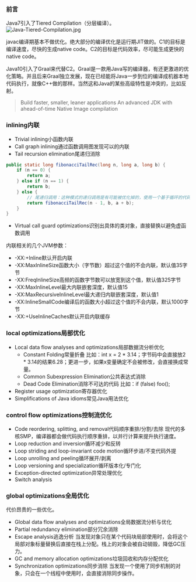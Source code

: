 ### 前言
Java7引入了Tiered Compilation（分层编译）。
![Java-Tiered-Compilation.jpg](https://ping666.com/wp-content/uploads/2024/11/Java-Tiered-Compilation.jpg "Java-Tiered-Compilation.jpg")

javac编译期基本不做优化。绝大部分的编译优化是运行期JIT做的。C1的目标是编译速度，尽快的生成native code。C2的目标是代码效率，尽可能生成更快的native code。

Java10引入了Graal来代替C2。Graal是一款用Java写的编译器，有还更激进的优化策略。并且后来Graal独立发展，现在已经能将Java一步到位的编译成机器本地代码执行，就像C++做的那样。当然这和Java的某些高级特性是冲突的，比如反射。
>Build faster, smaller, leaner applications
An advanced JDK with ahead-of-time Native Image compilation

### inlining内联
- Trivial inlining小函数内联
- Call graph inlining通过函数调用图发现可以的内联
- Tail recursion elimination尾递归消除
```java
public static long fibonacciTailRec(long n, long a, long b) {
    if (n == 0) {
        return a;
    } else if (n == 1) {
        return b;
    } else {
        // 尾递归调用：这种模式的递归调用是有可能被优化掉的，使用一个基于循环的代码块代替
        return fibonacciTailRec(n - 1, b, a + b);
    }
}
```
- Virtual call guard optimizations识别出具体的类对象，直接替换以避免虚函数调用

内联相关的几个JVM参数：

- -XX:+Inline默认开启内联
- -XX:MaxInlineSize函数大小（字节数）超过这个值的不会内联，默认值35字节
- -XX:FreqInlineSize高频的函数字节数可以放宽到这个值，默认值325字节
- -XX:MaxInlineLevel最大内联嵌套深度，默认值15
- -XX:MaxRecursiveInlineLevel最大递归内联嵌套深度，默认值1
- -XX:InlineSmallCode编译后的函数大小超过这个值的不会内联，默认1000字节
- -XX:+UseInlineCaches默认开启内联缓存

### local optimizations局部优化
- Local data flow analyses and optimizations局部数据流分析优化
  - Constant Folding常量折叠
    比如：int x = 2 * 3.14；字节码中会直接放2 * 3.14的结果6.28；更进一步，如果x变量确定不会被修改，会直接换成常量。
  - Common Subexpression Elimination公共表达式消除
  - Dead Code Elimination消除不可达的代码
    比如：if (false) foo();
- Register usage optimization寄存器优化
- Simplifications of Java idioms常见Java用法优化

### control flow optimizations控制流优化
- Code reordering, splitting, and removal代码顺序重排/分割/去除
  现代的多核SMP，编译器都会做代码执行顺序重排，以并行计算来提升执行速度。
- Loop reduction and inversion循环减少和反转
- Loop striding and loop-invariant code motion循环步进/不变代码外提
- Loop unrolling and peeling循环展开/剥离
- Loop versioning and specialization循环版本化/专门化
- Exception-directed optimization异常处理优化
- Switch analysis

### global optimizations全局优化
代价昂贵的一些优化。

- Global data flow analyses and optimizations全局数据流分析与优化
- Partial redundancy elimination部分冗余消除
- Escape analysis逃逸分析
  当发现对象只在某个代码块局部使用时，会将这个局部对象标量替换后直接在栈上分配。栈上的对象会被自动销毁，降低GC压力。
- GC and memory allocation optimizations垃圾回收和内存分配优化
- Synchronization optimizations同步消除
  当发现一个使用了同步机制的对象，只会在一个线程中使用时，会直接消除同步操作。
